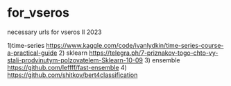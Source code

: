 # for_vseros
necessary urls for vseros II 2023

1)time-series https://www.kaggle.com/code/ivanlydkin/time-series-course-a-practical-guide 
2) sklearn https://telegra.ph/7-priznakov-togo-chto-vy-stali-prodvinutym-polzovatelem-Sklearn-10-09 
3) ensemble https://github.com/leffff/fast-ensemble 
4) https://github.com/shitkov/bert4classification
